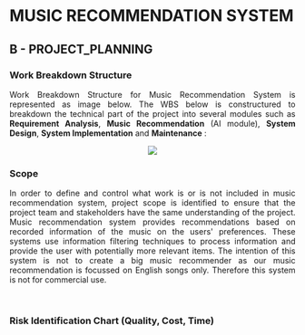 # MUSIC RECOMMENDATION SYSTEM

## B - PROJECT_PLANNING

### Work Breakdown Structure
<p align="justify">Work Breakdown Structure for Music Recommendation System is represented as image below. The WBS below is constructured to breakdown the technical part of the project into several modules such as <strong>Requirement Analysis</strong>, <strong>Music Recommendation</strong> (AI module), <strong>System Design</strong>, <strong>System Implementation</strong> and <strong>Maintenance</strong> :
<p align="center"><img src="https://user-images.githubusercontent.com/61228451/210140598-cd6d130b-6fff-41c8-9a6a-7d0caef1d3ab.png"></img></p>

### Scope
<p align="justify">
In order to define and control what work is or is not included in music recommendation system, project scope is identified to ensure that the project team and stakeholders have the same understanding of the project. Music recommendation system provides recommendations based on recorded information of the music on the users' preferences. These systems use information filtering techniques to process information and provide the user with potentially more relevant items. The intention of this system is not to create a big music recommender as our music recommendation is focussed on English songs only. Therefore this system is not for commercial use.
</p>
<br/>

### Risk Identification Chart (Quality, Cost, Time)
